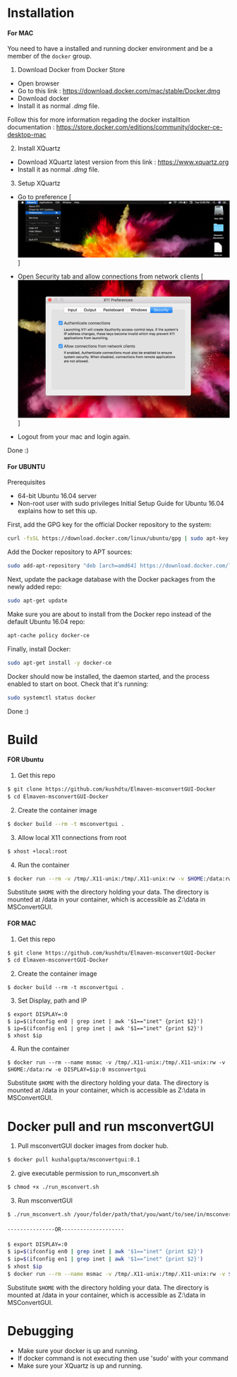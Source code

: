 # Installation

#### For MAC
You need to have a installed and running docker environment and be a member of the `docker` group.

1. Download Docker from Docker Store
* Open browser
* Go to this link : https://download.docker.com/mac/stable/Docker.dmg
* Download docker
* Install it as normal *.dmg* file.

Follow this for more information regading the docker installtion documentation : https://store.docker.com/editions/community/docker-ce-desktop-mac

2. Install XQuartz 

* Download XQuartz latest version from this link : https://www.xquartz.org
* Install it as normal *.dmg* file.


3. Setup XQuartz

* Go to preference
[![N|Solid](https://github.com/kushdtu/Elmaven-msconvertGUI-Docker/blob/master/images/xquartz_setup1.png)]

* Open Security tab and allow connections from network clients
[![N|Solid](https://github.com/kushdtu/Elmaven-msconvertGUI-Docker/blob/master/images/xquartz_setup2.png)]

* Logout from your mac and login again.

Done :) 

#### For UBUNTU
Prerequisites
* 64-bit Ubuntu 16.04 server
* Non-root user with sudo privileges Initial Setup Guide for Ubuntu 16.04 explains how to set this up.

First, add the GPG key for the official Docker repository to the system:
```sh
curl -fsSL https://download.docker.com/linux/ubuntu/gpg | sudo apt-key add -
```
Add the Docker repository to APT sources:
```sh
sudo add-apt-repository "deb [arch=amd64] https://download.docker.com/linux/ubuntu $(lsb_release -cs) stable"
```
Next, update the package database with the Docker packages from the newly added repo:
```sh
sudo apt-get update
```
Make sure you are about to install from the Docker repo instead of the default Ubuntu 16.04 repo:
```sh
apt-cache policy docker-ce
```
Finally, install Docker:
```sh
sudo apt-get install -y docker-ce
```
Docker should now be installed, the daemon started, and the process enabled to start on boot. Check that it's running:
```sh
sudo systemctl status docker
```
Done :) 

# Build

#### FOR Ubuntu

1. Get this repo
```sh
$ git clone https://github.com/kushdtu/Elmaven-msconvertGUI-Docker
$ cd Elmaven-msconvertGUI-Docker
```
2. Create the container image
```sh
$ docker build --rm -t msconvertgui .
```
3. Allow local X11 connections from root
```sh
$ xhost +local:root
```
4. Run the container
```sh
$ docker run --rm -v /tmp/.X11-unix:/tmp/.X11-unix:rw -v $HOME:/data:rw msconvertgui
```
Substitute `$HOME` with the directory holding your data. The directory is mounted at /data in your container, which is accessible as Z:\data in MSConvertGUI.

#### FOR MAC

1. Get this repo
```sh
$ git clone https://github.com/kushdtu/Elmaven-msconvertGUI-Docker
$ cd Elmaven-msconvertGUI-Docker
```
2. Create the container image
```
$ docker build --rm -t msconvertgui .
```
3. Set Display, path and IP
```
$ export DISPLAY=:0
$ ip=$(ifconfig en0 | grep inet | awk '$1=="inet" {print $2}')
$ ip=$(ifconfig en1 | grep inet | awk '$1=="inet" {print $2}')
$ xhost $ip
```
4. Run the container
```
$ docker run --rm --name msmac -v /tmp/.X11-unix:/tmp/.X11-unix:rw -v $HOME:/data:rw -e DISPLAY=$ip:0 msconvertgui
```
Substitute `$HOME` with the directory holding your data. The directory is mounted at /data in your container, which is accessible as Z:\data in MSConvertGUI.

# Docker pull and run msconvertGUI

1. Pull msconvertGUI docker images from docker hub.
```sh
$ docker pull kushalgupta/msconvertgui:0.1 
```

2. give executable permission to run_msconvert.sh
```sh
$ chmod +x ./run_msconvert.sh
```

3. Run msconvertGUI 
```sh
$ ./run_msconvert.sh /your/folder/path/that/you/want/to/see/in/msconvert/browser

---------------OR--------------------

$ export DISPLAY=:0
$ ip=$(ifconfig en0 | grep inet | awk '$1=="inet" {print $2}')
$ ip=$(ifconfig en1 | grep inet | awk '$1=="inet" {print $2}')
$ xhost $ip
$ docker run --rm --name msmac -v /tmp/.X11-unix:/tmp/.X11-unix:rw -v $HOME:/data:rw -e DISPLAY=$ip:0 kushalgupta/msconvertgui:0.1
```
Substitute `$HOME` with the directory holding your data. The directory is mounted at /data in your container, which is accessible as Z:\data in MSConvertGUI.

# Debugging

* Make sure your docker is up and running.
* If docker command is not executing then use 'sudo' with your command
* Make sure your XQuartz is up and running.
